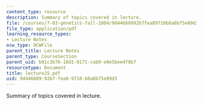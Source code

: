 ```yaml
---
content_type: resource
description: Summary of topics covered in lecture.
file: /courses/7-03-genetics-fall-2004/9d44668992b7fea89710b8a8b75e89d3_lecture25.pdf
file_type: application/pdf
learning_resource_types:
- Lecture Notes
ocw_type: OCWFile
parent_title: Lecture Notes
parent_type: CourseSection
parent_uid: b91c3b76-18d1-0171-cab0-e0e5bee4f8b7
resourcetype: Document
title: lecture25.pdf
uid: 9d446689-92b7-fea8-9710-b8a8b75e89d3
---
```

Summary of topics covered in lecture.

